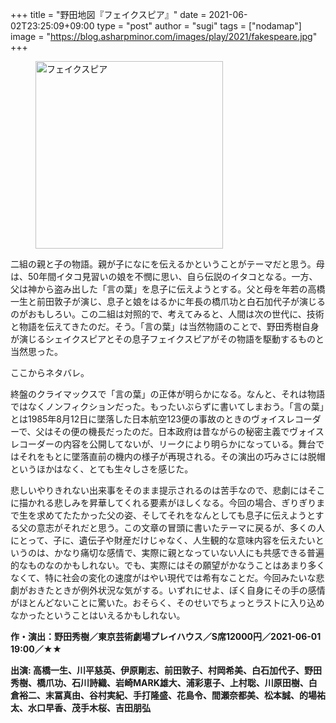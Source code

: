 +++
title = "野田地図『フェイクスピア』"
date = 2021-06-02T23:25:09+09:00
type = "post"
author = "sugi"
tags = ["nodamap"]
image = "https://blog.asharpminor.com/images/play/2021/fakespeare.jpg"
+++
<figure class="alignleft"><img src="/images/play/2021/fakespeare.jpg" alt="フェイクスピア" style="width: 300px !important;"></figure>

二組の親と子の物語。親が子になにを伝えるかということがテーマだと思う。母は、50年間イタコ見習いの娘を不憫に思い、自ら伝説のイタコとなる。一方、父は神から盗み出した「言の葉」を息子に伝えようとする。父と母を年若の高橋一生と前田敦子が演じ、息子と娘をはるかに年長の橋爪功と白石加代子が演じるのがおもしろい。この二組は対照的で、考えてみると、人間は次の世代に、技術と物語を伝えてきたのだ。そう。「言の葉」は当然物語のことで、野田秀樹自身が演じるシェイクスピアとその息子フェイクスピアがその物語を駆動するものと当然思った。

ここからネタバレ。

終盤のクライマックスで「言の葉」の正体が明らかになる。なんと、それは物語ではなくノンフィクションだった。もったいぶらずに書いてしまおう。「言の葉」とは1985年8月12日に墜落した日本航空123便の事故のときのヴォイスレコーダーで、父はその便の機長だったのだ。日本政府は昔ながらの秘密主義でヴォイスレコーダーの内容を公開してないが、リークにより明らかになっている。舞台ではそれをもとに墜落直前の機内の様子が再現される。その演出の巧みさには脱帽というほかはなく、とても生々しさを感じた。

悲しいやりきれない出来事をそのまま提示されるのは苦手なので、悲劇にはそこに描かれる悲しみを昇華してくれる要素がほしくなる。今回の場合、ぎりぎりまで生を求めてたたかった父の姿、そしてそれをなんとしても息子に伝えようとする父の意志がそれだと思う。この文章の冒頭に書いたテーマに戻るが、多くの人にとって、子に、遺伝子や財産だけじゃなく、人生観的な意味内容を伝えたいというのは、かなり痛切な感情で、実際に親となっていない人にも共感できる普遍的なものなのかもしれない。でも、実際にはその願望がかなうことはあまり多くなくて、特に社会の変化の速度がはやい現代では希有なことだ。今回みたいな悲劇がおきたときが例外状況な気がする。いずれにせよ、ぼく自身にその手の感情がほとんどないことに驚いた。おそらく、そのせいでちょっとラストに入り込めなかったということはいえるかもしれない。

**作・演出：野田秀樹／東京芸術劇場プレイハウス／S席12000円／2021-06-01 19:00／★★**

**出演: 高橋一生、川平慈英、伊原剛志、前田敦子、村岡希美、白石加代子、野田秀樹、橋爪功、石川詩織、岩崎MARK雄大、浦彩恵子、上村聡、川原田樹、白倉裕二、末冨真由、谷村実紀、手打隆盛、花島令、間瀬奈都美、松本誠、的場祐太、水口早香、茂手木桜、吉田朋弘**